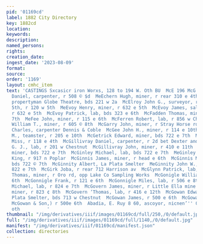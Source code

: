 ```yaml
---
pid: '01169cd'
label: 1882 City Directory
key: 1882cd
location: 
keywords: 
description: 
named_persons: 
rights: 
creation_date: 
ingest_date: '2023-08-09'
format: 
source: 
order: '1169'
layout: cmhc_item
text: 'CASTINGS Sxcasicr iron Worxs, 128 to 194 W. Oth BU  McE 196 McG        McEachern
  Daniel, carpenter, r 508 © $d  MeEchern Hugh, miner, r rear 310 e 4th  McElroy David,
  propertyman Globe Theatre, bds 221 w 2a  McElroy John G., surveyor, room 8 108 e
  5th, r 120 w 5th  MeEvoy Henry, miner, r 632 e 5th  McEvoy James, saloon 630 e 5th,
  r 632 e 5th  McEvoy Patrick, lab, bds 323 e 6th  McFadden Thomas, miner, r 823 e
  7th  MeFee John, miner, r 115 e 6th  McFerren Robert, lab, r 856 w Chestnut  McGahan
  William T., miner, r 605 © 8th  McGarry John, miner, r Stray Horse rd east of Fryer  McGeady
  Charles, carpenter Dennis & Coble  McGee John H., miner, r 114 e 10th  MeGee William
  M., teamster, r 205 e 10th  McGetrick Edward, miner, bds 722 e 7th  McGill Clara
  Miss, r 118 e 4th  McGillivray Daniel, carpenter, r 2d bet Dexter and Washington  McGillivray
  G. J., lab, r 201 w Chestnut  McGillivray John, miner, r 410 e 11th  McGinley Edward,
  miner, bds 722 e 7th  McGinley Michael, lab, bds 722 e 7th  MeGinley M., clk John
  King, r 917 n Poplar  McGinnis James, miner, r head e 6th  McGinnis Matt, miner,
  bds 722 © 7th  McGinnity Albert, La Plata Smelter  MeGinnity John W., miner, bds
  822 e 7th  McGirk Joba, r rear 712 Harrison av  McGlynn Patrick, lab, 523 e 4th  MoGcnigal
  Thomas, miner, r Oro rd, opp Lake Co Sampling Works  McGonigle William, r 421 é
  6th  McGonnigle Frank, r 121 e 6th  McGonnigle Miles, lab, r 506 e 8th  McGourty
  Michael, lab, r 824 e 7th  McGovern James, miner, r Little Ella mine  McGovern James,
  miner, r 823 ¢ 8th  McGovern ‘Thomas, lab, r 416 e 12th  McGowan Edward, lab La
  Plata Smelter, bds 713 w Chestnut  McGowan James, r 500 e 6th  McGowan John, (J.
  McGowan & Son,) r 500e 6th  Abadia, E. Ruy 8 60, ascoyor, nicnen’'' 0 wie 108 We
  oth          '
thumbnail: "/img/derivatives/iiif/images/01169cd/full/250,/0/default.jpg"
full: "/img/derivatives/iiif/images/01169cd/full/1140,/0/default.jpg"
manifest: "/img/derivatives/iiif/01169cd/manifest.json"
collection: directories
---
```

